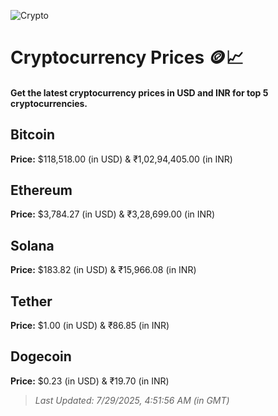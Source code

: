 
![Crypto](https://www.techguide.com.au/wp-content/uploads/2020/11/crypto3.jpeg)

# Cryptocurrency Prices 🪙📈

#### Get the latest cryptocurrency prices in USD and INR for top 5 cryptocurrencies.

## Bitcoin

**Price:** $118,518.00 (in USD) & ₹1,02,94,405.00 (in INR)

## Ethereum

**Price:** $3,784.27 (in USD) & ₹3,28,699.00 (in INR)

## Solana

**Price:** $183.82 (in USD) & ₹15,966.08 (in INR)

## Tether

**Price:** $1.00 (in USD) & ₹86.85 (in INR)

## Dogecoin

**Price:** $0.23 (in USD) & ₹19.70 (in INR)

> _Last Updated: 7/29/2025, 4:51:56 AM (in GMT)_
